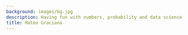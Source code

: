 ```yaml
---
background: images/bg.jpg
description: Having fun with numbers, probability and data science
title: Mateo Graciano
---
```

